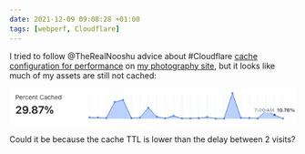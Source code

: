 ```yaml
---
date: 2021-12-09 09:08:28 +01:00
tags: [webperf, Cloudflare]
---
```


I tried to follow @TheRealNooshu advice about #Cloudflare [cache configuration for performance](https://nooshu.com/blog/2021/09/06/migrating-from-github-pages-to-cloudflare-and-netlify/#web-performance) on [my photography site](https://nicolas-hoizey.photo), but it looks like much of my assets are still not cached:

![A low percent of assets are cached](cloudflare-cache.png)

Could it be because the cache TTL is lower than the delay between 2 visits?
